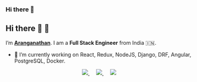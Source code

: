 ### Hi there 👋

<!--
**arangates/arangates** is a ✨ _special_ ✨ repository because its `README.md` (this file) appears on your GitHub profile.

Here are some ideas to get you started:

- 🔭 I’m currently working on ...
- 🌱 I’m currently learning ...
- 👯 I’m looking to collaborate on ...
- 🤔 I’m looking for help with ...
- 💬 Ask me about ...
- 📫 How to reach me: ...
- 😄 Pronouns: ...
- ⚡ Fun fact: ...
-->


## Hi there 👋 :pray: 
I’m <b>[Aranganathan](http://arangates.github.io/)</b>. I am a <b>Full Stack Engineer</b> from India :india:.
- 🔭 I’m currently working on React, Redux, NodeJS, Django, DRF, Angular, PostgreSQL, Docker. 

<p align="center">
    <a href="https://www.binu.live" alt="portfolio">
        <img src="https://img.shields.io/badge/Portfolio-aranga-brightgreen.svg" />
    </a>&emsp;
    <a href="https://www.linkedin.com/in/binu-kumar-5a7038146/" alt="LinkedIn">
        <img src="https://img.shields.io/badge/-BinuKumar-blue?style=social&logo=Linkedin&logoColor=blue" />
    </a>&emsp;
    <a href="mailto:kbinu42@gmail.com" alt="LinkedIn">
        <img src="https://img.shields.io/badge/-GMail-c14438?style=social&logo=Gmail&logoColor=red" />
    </a>
</p>
